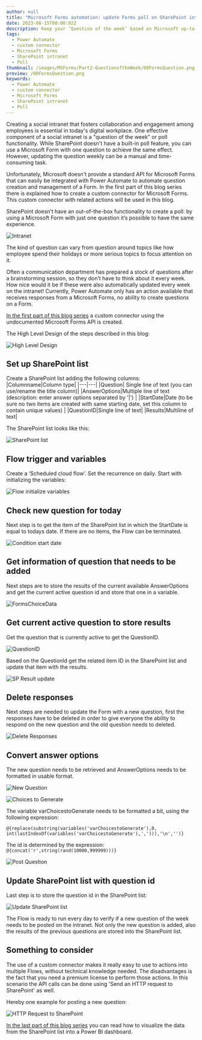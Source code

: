 ```yaml
---
author: null
title: "Microsoft Forms automation: update Forms poll on SharePoint intranet - part 2"
date: 2023-08-15T00:00:02Z
description: Keep your ‘Question of the week’ based on Microsoft up-to-date
tags:
  - Power Automate
  - custom connector
  - Microsoft Forms
  - SharePoint intranet
  - Poll
thumbnail: /images/MSForms/Part2-QuestionoftheWeek/00FormsQuestion.png
preview: /00FormsQuestion.png
keywords:
  - Power Automate
  - custom connector
  - Microsoft Forms
  - SharePoint intranet
  - Poll
---
```



Creating a social intranet that fosters collaboration and engagement among employees is essential in today's digital workplace. One effective component of a social intranet is a "question of the week" or poll functionality. While SharePoint doesn't have a built-in poll feature, you can use a Microsoft Form with one question to achieve the same effect. However, updating the question weekly can be a manual and time-consuming task.

Unfortunately, Microsoft doesn't provide a standard API for Microsoft Forms that can easily be integrated with Power Automate to automate question creation and management of a Form. In the first part of this blog series there is explained how to create a custom connector for Microsoft Forms. This custom connector with related actions will be used in this blog. 

SharePoint doesn’t have an out-of-the-box functionality to create a poll: by using a Microsoft Form with just one question it’s possible to have the same experience. 

![Intranet](/images/MSForms/Part2-QuestionoftheWeek/1-Intranet.png)


The kind of question can vary from question around topics like how employee spend their holidays or more serious topics to focus attention on it. 

Often a communication department has prepared a stock of questions after a brainstorming session, so they don’t have to think about it every week. How nice would it be if these were also automatically updated every week on the intranet!
Currently, Power Automate only has an action available that receives responses from a Microsoft Forms, no ability to create questions on a Form.

[In the first part of this blog series](/blog/msforms-part1-customconnector/) a custom connector using the undocumented Microsoft Forms API is created.


The High Level Design of the steps described in this blog:

![High Level Design](/images/MSForms/Part2-QuestionoftheWeek/HLD.png)





## Set up SharePoint list
Create a SharePoint list adding the following columns:
|Columnname|Column type|
|---|---|
|Question| Single line of text (you can use/rename the title column)|
|AnswerOptions|Multiple line of text (description: enter answer options separated by '&#124;') |
|StartDate|Date (to be sure no two items are created with same starting date, set this column to contain unique values) |
|QuestionID|Single line of text|
|Results|Multiline of text|

The SharePoint list looks like this:

![SharePoint list](/images/MSForms/Part2-QuestionoftheWeek/2-SPlist.png)

## Flow trigger and variables
Create a ‘Scheduled cloud flow’. Set the recurrence on daily.
Start with initializing the variables:

![Flow initialize variables](/images/MSForms/Part2-QuestionoftheWeek/3-FlowVariables.png)

## Check new question for today
Next step is to get the item of the SharePoint list in which the StartDate is equal to todays date. If there are no items, the Flow can be terminated.

![Condition start date](/images/MSForms/Part2-QuestionoftheWeek/4-ConditionStartDate.png)

## Get information of question that needs to be added
Next steps are to store the results of the current available AnswerOptions and get the current active question id and store that one in a variable.

![FormsChoiceData](/images/MSForms/Part2-QuestionoftheWeek/5-FormsChoiceData.png)

## Get current active question to store results
Get the question that is currently active to get the QuestionID.

![QuestionID](/images/MSForms/Part2-QuestionoftheWeek/6-QuestionID.png)

Based on the QuestionId get the related item ID in the SharePoint list and update that item with the results.

![SP Result update](/images/MSForms/Part2-QuestionoftheWeek/7-SPResultsUpdate.png)

## Delete responses
Next steps are needed to update the Form with a new question, first the responses have to be deleted in order to give everyone the ability to respond on the new question and the old question needs to deleted.

![Delete Responses](/images/MSForms/Part2-QuestionoftheWeek/8-DeleteResponses.png)


## Convert answer options 
The new question needs to be retrieved and AnswerOptions needs to be formatted in usable format.

![New Question](/images/MSForms/Part2-QuestionoftheWeek/9-NewQuestion.png)

![Choices to Generate](/images/MSForms/Part2-QuestionoftheWeek/10-ChoicesToGenerate.png)


The variable varChoicestoGenerate needs to be formatted a bit, using the following expression: 

`@{replace(substring(variables('varChoicestoGenerate'),0, int(lastIndexOf(variables('varChoicestoGenerate'),','))),'\n','')}`

The id is determined by the expression: `@{concat('r',string(rand(10000,999999)))}`


![Post Question](/images/MSForms/Part2-QuestionoftheWeek/11-PostQuestion.png)

## Update SharePoint list with question id
Last step is to store the question id in the SharePoint list:

![Update SharePoint list](/images/MSForms/Part2-QuestionoftheWeek/12-UpdateSPlist.png)


The Flow is ready to run every day to verify if a new question of the week needs to be posted on the intranet. 
Not only the new question is added, also the results of the previous questions are stored into the SharePoint list.

## Something to consider
The use of a custom connector makes it really easy to use to actions into multiple Flows, without technical knowledge needed.
The disadvantages is the fact that you need a premium license to perform those actions.
In this scenario the API calls can be done using 'Send an HTTP request to SharePoint' as well.

Hereby one example for posting a new question:

![HTTP Request to SharePoint](/images/MSForms/Part1-CustomConnector/13-PostHTTPSharePoint.png)


[In the last part of this blog series](/blog/msforms-part3-dashboard/) you can read how to visualize the data from the SharePoint list into a Power BI dashboard.



